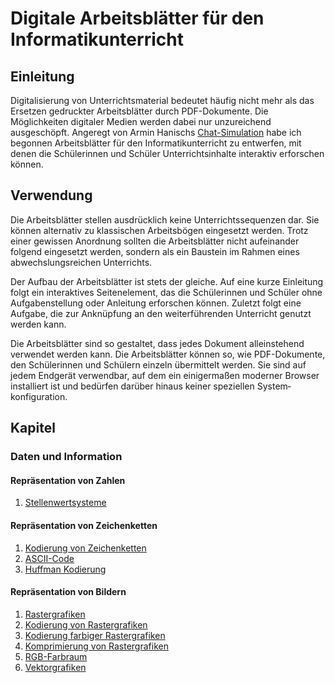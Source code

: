 # Digitale Arbeits&shy;blätter für den Informatik&shy;unterricht

## Einleitung
Digitalisierung von Unterrichts&shy;material bedeutet häufig nicht mehr als das Ersetzen gedruckter Arbeits&shy;blätter durch PDF-Dokumente. Die Möglichkeiten digitaler Medien werden dabei nur unzureichend ausgeschöpft. Angeregt von Armin Hanischs [Chat-Simulation](https://www.arminhanisch.de/2019/02/chats-simulieren/) habe ich begonnen Arbeits&shy;blätter für den Informatik&shy;unterricht zu entwerfen, mit denen die Schülerinnen und Schüler Unterrichts&shy;inhalte interaktiv erforschen können.

## Verwendung
Die Arbeits&shy;blätter stellen ausdrücklich keine Unterrichts&shy;sequenzen dar. Sie können alternativ zu klassischen Arbeits&shy;bögen eingesetzt werden. Trotz einer gewissen Anordnung sollten die Arbeits&shy;blätter nicht aufeinander folgend eingesetzt werden, sondern als ein Baustein im Rahmen eines abwechslungs&shy;reichen Unterrichts.

Der Aufbau der Arbeits&shy;blätter ist stets der gleiche. Auf eine kurze Einleitung folgt ein interaktives Seitenelement, das die Schülerinnen und Schüler ohne Aufgaben&shy;stellung oder Anleitung erforschen können. Zuletzt folgt eine Aufgabe, die zur Anknüpfung an den weiterführenden Unterricht genutzt werden kann.

Die Arbeits&shy;blätter sind so gestaltet, dass jedes Dokument alleinstehend verwendet werden kann. Die Arbeits&shy;blätter können so, wie PDF-Dokumente, den Schülerinnen und Schülern einzeln übermittelt werden. Sie sind auf jedem Endgerät verwendbar, auf dem ein einigermaßen moderner Browser installiert ist und bedürfen darüber hinaus keiner speziellen System&shy;konfiguration.

## Kapitel
### Daten und Information
#### Repräsentation von Zahlen
1. [Stellenwertsysteme](https://htmlpreview.github.io/?https://github.com/philipp-moeller/exploreCS/blob/master/stellenwertsysteme.htm)
#### Repräsentation von Zeichenketten
1. [Kodierung von Zeichenketten](https://htmlpreview.github.io/?https://github.com/philipp-moeller/exploreCS/blob/master/kodierung_zeichenketten.htm)
2. [ASCII-Code](https://htmlpreview.github.io/?https://github.com/philipp-moeller/exploreCS/blob/master/ascii_code.htm)
3. [Huffman Kodierung](https://htmlpreview.github.io/?https://github.com/philipp-moeller/exploreCS/blob/master/huffman_kodierung.htm)
#### Repräsentation von Bildern
1. [Rastergrafiken](https://htmlpreview.github.io/?https://github.com/philipp-moeller/exploreCS/blob/master/rastergrafiken.htm)
2. [Kodierung von Rastergrafiken](https://htmlpreview.github.io/?https://github.com/philipp-moeller/exploreCS/blob/master/kodierung_rastergrafiken.htm)
3. [Kodierung farbiger Rastergrafiken](https://htmlpreview.github.io/?https://github.com/philipp-moeller/exploreCS/blob/master/farbige_rastergrafiken.htm)
4. [Komprimierung von Rastergrafiken](https://htmlpreview.github.io/?https://github.com/philipp-moeller/exploreCS/blob/master/komprimierung_rastergrafiken.htm)
5. [RGB-Farbraum](https://htmlpreview.github.io/?https://github.com/philipp-moeller/exploreCS/blob/master/rgb_farbraum.htm)
6. [Vektorgrafiken](https://htmlpreview.github.io/?https://github.com/philipp-moeller/exploreCS/blob/master/vektorgrafiken.htm)
